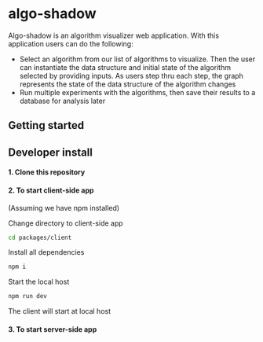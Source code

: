 # algo-shadow
Algo-shadow is an algorithm visualizer web application. With this application users can do the following:
+ Select an algorithm from our list of algorithms to visualize. Then the user can instantiate the data structure and initial state of the algorithm selected by providing inputs. As users step thru each step, the graph represents the state of the data structure of the algorithm changes
+ Run multiple experiments with the algorithms, then save their results to a database for analysis later

## Getting started

## Developer install

#### 1. Clone this repository

#### 2. To start client-side app
(Assuming we have npm installed)

Change directory to client-side app

```bash
cd packages/client
```

Install all dependencies

```bash
npm i
```

Start the local host

```bash
npm run dev
```

The client will start at local host

#### 3. To start server-side app